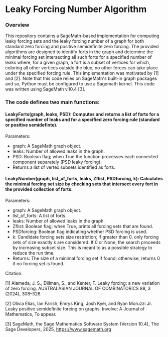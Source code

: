 # Leaky Forcing Number Algorithm

### Overview
This repository contains a SageMath-based implementation for computing leaky forcing sets and the leaky forcing number of a graph for both standard zero forcing and positive semidefinite zero forcing. The provided algorithms are designed to identify forts in the graph and determine the minimal forcing set intersecting all such forts for a specified number of leaks where, for a given graph, a fort is a subset of vertices for which, coloring all other vertices outside the blue, no other forces can take place under the specified forcing rule. This implementation was motivated by [1] and [2]. Note that this code relies on SageMath's built-in graph packages and so, Python must be configured to use a Sagemath kernel. This code was written using SageMath v.10.4 [3]. 

### The code defines two main functions:

#### LeakyForts(graph, leaks, PSD): Computes and returns a list of forts for a specified number of leaks and for a specified zero forcing rule (standard or positive semidefinte).
Parameters:
- graph: A SageMath graph object.
- leaks: Number of allowed leaks in the graph.
- PSD: Boolean flag; when True the function processes each connected component separately (PSD leaky forcing).
- Returns a list of vertex subsets identified as forts.

#### LeakyNumber(graph, list_of_forts, leaks, Zflist, PSDforcing, k): Calculates the minimal forcing set size by checking sets that intersect every fort in the provided collection of forts.
Parameters:
- graph: A SageMath graph object.
- list_of_forts: A list of forts.
- leaks: Number of allowed leaks in the graph.
- Zflist: Boolean flag; when True, prints all forcing sets that are found.
- PSDforcing: Boolean flag indicating whether PSD forcing is used.
- k: Candidate forcing sets size restriction; if greater than 0, only forcing sets of size exactly k are considered. If 0 or None, the search proceeds by increasing subset size. This is meant to as a possible strategy to reduce the run time. 
- Returns: The size of a minimal forcing set if found; otherwise, returns 0 if no forcing set is found.

Citation:

[1] Alameda, J. S., Dillman, S., and Kenter, F. Leaky forcing: a new variation of zero forcing.
AUSTRALASIAN JOURNAL OF COMBINATORICS 88, 3 (2024), 308–326.

[2] Olivia Elias, Ian Farish, Emrys King, Josh Kyei, and Ryan Moruzzi Jr. Leaky positive semidefinite forcing on graphs. Involve: A Journal of Mathematics, To appear.

[3] SageMath, the Sage Mathematics Software System (Version 10.4), The Sage Developers, 2025, https://www.sagemath.org
